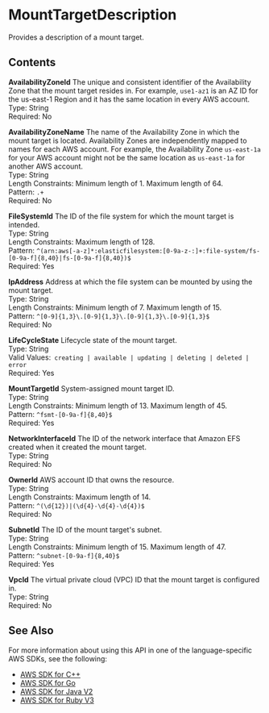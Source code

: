# MountTargetDescription<a name="API_MountTargetDescription"></a>

Provides a description of a mount target\.

## Contents<a name="API_MountTargetDescription_Contents"></a>

 **AvailabilityZoneId**   <a name="efs-Type-MountTargetDescription-AvailabilityZoneId"></a>
The unique and consistent identifier of the Availability Zone that the mount target resides in\. For example, `use1-az1` is an AZ ID for the us\-east\-1 Region and it has the same location in every AWS account\.  
Type: String  
Required: No

 **AvailabilityZoneName**   <a name="efs-Type-MountTargetDescription-AvailabilityZoneName"></a>
The name of the Availability Zone in which the mount target is located\. Availability Zones are independently mapped to names for each AWS account\. For example, the Availability Zone `us-east-1a` for your AWS account might not be the same location as `us-east-1a` for another AWS account\.  
Type: String  
Length Constraints: Minimum length of 1\. Maximum length of 64\.  
Pattern: `.+`   
Required: No

 **FileSystemId**   <a name="efs-Type-MountTargetDescription-FileSystemId"></a>
The ID of the file system for which the mount target is intended\.  
Type: String  
Length Constraints: Maximum length of 128\.  
Pattern: `^(arn:aws[-a-z]*:elasticfilesystem:[0-9a-z-:]+:file-system/fs-[0-9a-f]{8,40}|fs-[0-9a-f]{8,40})$`   
Required: Yes

 **IpAddress**   <a name="efs-Type-MountTargetDescription-IpAddress"></a>
Address at which the file system can be mounted by using the mount target\.  
Type: String  
Length Constraints: Minimum length of 7\. Maximum length of 15\.  
Pattern: `^[0-9]{1,3}\.[0-9]{1,3}\.[0-9]{1,3}\.[0-9]{1,3}$`   
Required: No

 **LifeCycleState**   <a name="efs-Type-MountTargetDescription-LifeCycleState"></a>
Lifecycle state of the mount target\.  
Type: String  
Valid Values:` creating | available | updating | deleting | deleted | error`   
Required: Yes

 **MountTargetId**   <a name="efs-Type-MountTargetDescription-MountTargetId"></a>
System\-assigned mount target ID\.  
Type: String  
Length Constraints: Minimum length of 13\. Maximum length of 45\.  
Pattern: `^fsmt-[0-9a-f]{8,40}$`   
Required: Yes

 **NetworkInterfaceId**   <a name="efs-Type-MountTargetDescription-NetworkInterfaceId"></a>
The ID of the network interface that Amazon EFS created when it created the mount target\.  
Type: String  
Required: No

 **OwnerId**   <a name="efs-Type-MountTargetDescription-OwnerId"></a>
AWS account ID that owns the resource\.  
Type: String  
Length Constraints: Maximum length of 14\.  
Pattern: `^(\d{12})|(\d{4}-\d{4}-\d{4})$`   
Required: No

 **SubnetId**   <a name="efs-Type-MountTargetDescription-SubnetId"></a>
The ID of the mount target's subnet\.  
Type: String  
Length Constraints: Minimum length of 15\. Maximum length of 47\.  
Pattern: `^subnet-[0-9a-f]{8,40}$`   
Required: Yes

 **VpcId**   <a name="efs-Type-MountTargetDescription-VpcId"></a>
The virtual private cloud \(VPC\) ID that the mount target is configured in\.  
Type: String  
Required: No

## See Also<a name="API_MountTargetDescription_SeeAlso"></a>

For more information about using this API in one of the language\-specific AWS SDKs, see the following:
+  [AWS SDK for C\+\+](https://docs.aws.amazon.com/goto/SdkForCpp/elasticfilesystem-2015-02-01/MountTargetDescription) 
+  [AWS SDK for Go](https://docs.aws.amazon.com/goto/SdkForGoV1/elasticfilesystem-2015-02-01/MountTargetDescription) 
+  [AWS SDK for Java V2](https://docs.aws.amazon.com/goto/SdkForJavaV2/elasticfilesystem-2015-02-01/MountTargetDescription) 
+  [AWS SDK for Ruby V3](https://docs.aws.amazon.com/goto/SdkForRubyV3/elasticfilesystem-2015-02-01/MountTargetDescription) 